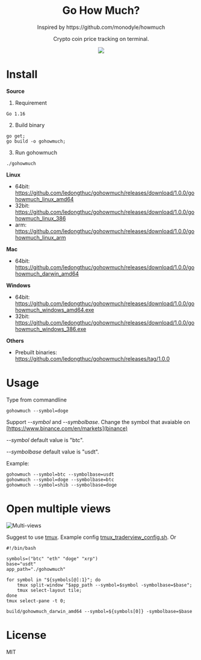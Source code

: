 <h1 align="center">Go How Much?</h1>

<div align="center">
  <p>Inspired by https://github.com/monodyle/howmuch</p>
  <p>Crypto coin price tracking on terminal.</p>
  <p><img src="https://user-images.githubusercontent.com/1828895/119094120-e4744400-ba10-11eb-8093-d73c5ef9eaeb.gif"></p>
</div>

# Install

**Source**

1. Requirement

```
Go 1.16
```

2. Build binary

```
go get;
go build -o gohowmuch;
```

3. Run gohowmuch

```
./gohowmuch
```

**Linux**

 - 64bit: https://github.com/ledongthuc/gohowmuch/releases/download/1.0.0/gohowmuch_linux_amd64
 - 32bit: https://github.com/ledongthuc/gohowmuch/releases/download/1.0.0/gohowmuch_linux_386
 - arm: https://github.com/ledongthuc/gohowmuch/releases/download/1.0.0/gohowmuch_linux_arm

**Mac**

 - 64bit: https://github.com/ledongthuc/gohowmuch/releases/download/1.0.0/gohowmuch_darwin_amd64

**Windows**

- 64bit: https://github.com/ledongthuc/gohowmuch/releases/download/1.0.0/gohowmuch_windows_amd64.exe
- 32bit: https://github.com/ledongthuc/gohowmuch/releases/download/1.0.0/gohowmuch_windows_386.exe

**Others**

 - Prebuilt binaries: https://github.com/ledongthuc/gohowmuch/releases/tag/1.0.0

# Usage

Type from commandline

```
gohowmuch --symbol=doge
```

Support *--symbol* and *--symbolbase*. Change the symbol that avaiable on [https://www.binance.com/en/markets](binance)

*--symbol* default value is "btc".

*--symbolbase* default value is "usdt".

Example:

```
gohowmuch --symbol=btc --symbolbase=usdt
gohowmuch --symbol=doge --symbolbase=btc
gohowmuch --symbol=shib --symbolbase=doge
```


# Open multiple views

![Multi-views](https://user-images.githubusercontent.com/1828895/119222409-8f116300-baf4-11eb-908b-0170b3ab172d.gif)

Suggest to use [tmux](https://github.com/tmux/tmux).
Example config [tmux_traderview_config.sh](https://github.com/ledongthuc/gohowmuch/blob/main/scripts/traderview.sh).
Or

```
#!/bin/bash

symbols=("btc" "eth" "doge" "xrp")
base="usdt"
app_path="./gohowmuch"

for symbol in "${symbols[@]:1}"; do
	tmux split-window "$app_path --symbol=$symbol -symbolbase=$base";
	tmux select-layout tile;
done
tmux select-pane -t 0;

build/gohowmuch_darwin_amd64 --symbol=${symbols[0]} -symbolbase=$base
```

# License

MIT
